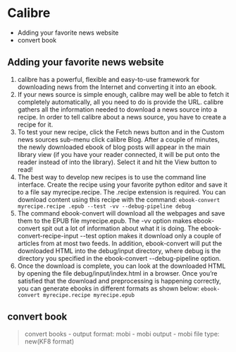 # Calibre

<!-- MarkdownTOC -->

- Adding your favorite news website
- convert book

<!-- /MarkdownTOC -->

## Adding your favorite news website
1. calibre has a powerful, flexible and easy-to-use framework for downloading news from the Internet and converting it into an ebook.
2. If your news source is simple enough, calibre may well be able to fetch it completely automatically, all you need to do is provide the URL. calibre gathers all the information needed to download a news source into a recipe. In order to tell calibre about a news source, you have to create a recipe for it.
3. To test your new recipe, click the Fetch news button and in the Custom news sources sub-menu click calibre Blog. After a couple of minutes, the newly downloaded ebook of blog posts will appear in the main library view (if you have your reader connected, it will be put onto the reader instead of into the library). Select it and hit the View button to read!
4. The best way to develop new recipes is to use the command line interface. Create the recipe using your favorite python editor and save it to a file say myrecipe.recipe. The .recipe extension is required. You can download content using this recipe with the command: `ebook-convert myrecipe.recipe .epub --test -vv --debug-pipeline debug`
5. The command ebook-convert will download all the webpages and save them to the EPUB file myrecipe.epub. The -vv option makes ebook-convert spit out a lot of information about what it is doing. The ebook-convert-recipe-input --test option makes it download only a couple of articles from at most two feeds. In addition, ebook-convert will put the downloaded HTML into the debug/input directory, where debug is the directory you specified in the ebook-convert --debug-pipeline option.
6. Once the download is complete, you can look at the downloaded HTML by opening the file debug/input/index.html in a browser. Once you’re satisfied that the download and preprocessing is happening correctly, you can generate ebooks in different formats as shown below: `ebook-convert myrecipe.recipe myrecipe.epub`

## convert book
> convert books - output format: mobi - mobi output - mobi file type: new(KF8 format)
